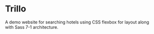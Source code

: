 # Trillo

A demo website for searching hotels using CSS flexbox for layout along with Sass 7-1 architecture.
